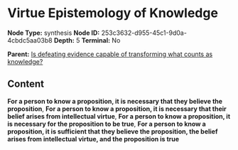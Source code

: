 # Virtue Epistemology of Knowledge

**Node Type:** synthesis
**Node ID:** 253c3632-d955-45c1-9d0a-4cbdc5aa03b8
**Depth:** 5
**Terminal:** No

**Parent:** [Is defeating evidence capable of transforming what counts as knowledge?](is-defeating-evidence-capable-of-transforming-what-counts-as-knowledge-antithesis-cad95d08-7754-454d-8867-fb7d2dabafbd.md)

## Content

**For a person to know a proposition, it is necessary that they believe the proposition**, **For a person to know a proposition, it is necessary that their belief arises from intellectual virtue**, **For a person to know a proposition, it is necessary for the proposition to be true**, **For a person to know a proposition, it is sufficient that they believe the proposition, the belief arises from intellectual virtue, and the proposition is true**
